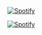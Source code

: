 


[![Spotify](https://spotify-johnpapakostas.vercel.app/spotify?background_color=0d1117&border_color=ffffff)](https://open.spotify.com/user/fbgfwizb8f1gnohw28ppde14m)

[![Spotify](https://novatorem.vercel.app/api/spotify?background_color=0d1117&border_color=ffffff)](https://open.spotify.com/user/omnitenebris)

